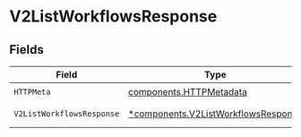 # V2ListWorkflowsResponse


## Fields

| Field                                                                                     | Type                                                                                      | Required                                                                                  | Description                                                                               |
| ----------------------------------------------------------------------------------------- | ----------------------------------------------------------------------------------------- | ----------------------------------------------------------------------------------------- | ----------------------------------------------------------------------------------------- |
| `HTTPMeta`                                                                                | [components.HTTPMetadata](../../models/components/httpmetadata.md)                        | :heavy_check_mark:                                                                        | N/A                                                                                       |
| `V2ListWorkflowsResponse`                                                                 | [*components.V2ListWorkflowsResponse](../../models/components/v2listworkflowsresponse.md) | :heavy_minus_sign:                                                                        | List of workflows                                                                         |